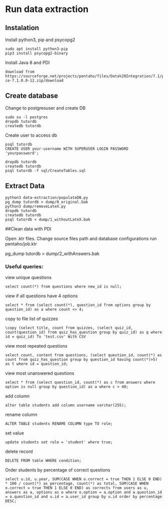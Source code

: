 # Run data extraction

## Instalation

Install python3, pip and psycopg2

```
sudo apt install python3-pip
pip3 install psycopg2-binary
```

Install Java 8 and PDI

```
download from https://sourceforge.net/projects/pentaho/files/Data%20Integration/7.1/pdi-ce-7.1.0.0-12.zip/download
```


## Create database 

Change to postgresuser and create DB
```
sudo su -l postgres
dropdb tutordb
createdb tutordb
```

Create user to access db
```
psql tutordb
CREATE USER your-username WITH SUPERUSER LOGIN PASSWORD 'yourpassword';
```


```
dropdb tutordb
createdb tutordb
psql tutordb -f sql/CreateTables.sql
```

## Extract Data

```
python3 data-extraction/populateDB.py
pg_dump tutordb > dump/0_original.bak
python3 dump/removeLateX.py
dropdb tutordb
createdb tutordb
psql tutordb < dump/1_withoutLateX.bak
```

##Clean data with PDI

Open .ktr files.
Change source files path and database configurations
run pentaho/job.ktr

pg_dump tutordb > dump/2_withAnswers.bak


### Useful queries:

view unique questions
```
select count(*) from questions where new_id is null;
```

view if all questions have 4 options
```
select * from (select count(*), question_id from options group by question_id) as a where count <> 4;
```

copy to file list of quizzes
```
\copy (select title, count from quizzes, (select quiz_id, count(question_id) from quiz_has_question group by quiz_id) as q where id = quiz_id) To 'test.csv' With CSV
```

view most repeated questions
```
select count, content from questions, (select question_id, count(*) as count from quiz_has_question group by question_id having count(*)>5) as t where id = question_id;
```

view most unanswered questions
```
select * from (select question_id, count(*) as c from answers where option is null group by question_id) as a where c > 40;
```
add column
```
alter table students add column username varchar(255);
```

rename column
```
ALTER TABLE students RENAME COLUMN type TO role;
```

set value
```
update students set role = 'student' where true;
```

delete record
```
DELETE FROM table WHERE condition;
```

Order students by percentage of correct questions
```
select u.id, u.year, SUM(CASE WHEN o.correct = true THEN 1 ELSE 0 END) * 100 / count(*) as percentage, count(*) as total, SUM(CASE WHEN o.correct = true THEN 1 ELSE 0 END) as corrects from users as u, answers as a, options as o where o.option = a.option and a.question_id = o.question_id and u.id = a.user_id group by u.id order by percentage DESC;
```